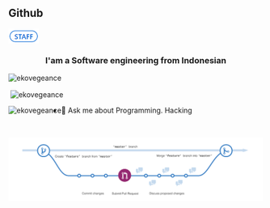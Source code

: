 <h2>Github</h2> <img align="center" src="https://github.com/ekovegeance/ekovegeance/blob/master/icon.png" width="60" height="30"/>


<h3 align="center">I'am a Software engineering from Indonesian</h3>
<p align="left"> <img src="https://komarev.com/ghpvc/?username=ekovegeance" alt="ekovegeance" /> </p>

<p>&nbsp;<img align="center" src="https://github-readme-stats.vercel.app/api?username=ekovegeance&show_icons=true" alt="ekovegeance" /></p>

<p><img align="left" src="https://github-readme-stats.vercel.app/api/top-langs/?username=ekovegeance&layout=compact&hide=html" alt="ekovegeance" /></p>

- 💬 Ask me about Programming. Hacking

<br><p><img align="center" src="https://github.com/ekovegeance/ekovegeance/blob/master/branching.png"/> </p>

     



<!--
**ekovegeance/ekovegeance** is a ✨ _special_ ✨ repository because its `README.md` (this file) appears on your GitHub profile.

Here are some ideas to get you started:

- 🔭 I’m currently working on ...
- 🌱 I’m currently learning ...
- 👯 I’m looking to collaborate on ...
- 🤔 I’m looking for help with ...
- 💬 Ask me about ...
- 📫 How to reach me: ...
- 😄 Pronouns: ...
- ⚡ Fun fact: ...
-->
